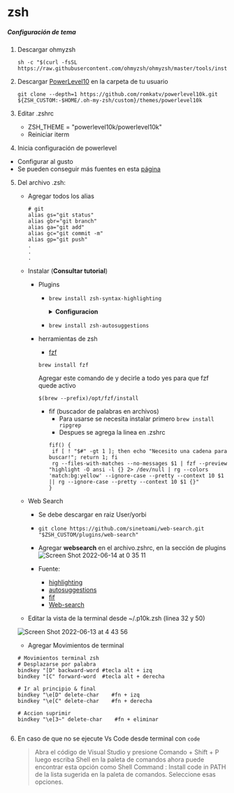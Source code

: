 # zsh

##### Configuración de tema

1. Descargar ohmyzsh
   ```
   sh -c "$(curl -fsSL https://raw.githubusercontent.com/ohmyzsh/ohmyzsh/master/tools/install.sh)"
   ```
2. Descargar [PowerLevel10](https://github.com/romkatv/powerlevel10k#homebrew) en la carpeta de tu usuario

   ```
   git clone --depth=1 https://github.com/romkatv/powerlevel10k.git ${ZSH_CUSTOM:-$HOME/.oh-my-zsh/custom}/themes/powerlevel10k
   ```

3. Editar .zshrc
   - ZSH_THEME = "powerlevel10k/powerlevel10k"
   - Reiniciar iterm
4. Inicia configuración de powerlevel

- Configurar al gusto
- Se pueden conseguir más fuentes en esta [página](https://www.nerdfonts.com/font-downloads)

5. Del archivo .zsh:

   - Agregar todos los alias
     ```
     # git
     alias gs="git status"
     alias gbr="git branch"
     alias ga="git add"
     alias gc="git commit -m"
     alias gp="git push"
     .
     .
     .
     ```
   - Instalar (**Consultar tutorial**)

     - Plugins

       - `brew install zsh-syntax-highlighting`
           <details>
           <summary><b>Configuracion</b><br></summary>
           localizar la ruta donde se encuentra la carpeta zsh-syntax-highlighting y escribir la ruta en .zsh
           
           ![Captura de pantalla 2023-03-19 a la(s) 23 47 17](https://user-images.githubusercontent.com/65741972/226257334-ee1077a8-feff-483a-80e4-a8fe98362cc8.png)

            </details>


       - `brew install zsh-autosuggestions`

     - herramientas de zsh
       - [fzf](https://github.com/junegunn/fzf)
       ```
       brew install fzf
       ```
       Agregar este comando de y decirle a todo yes para que fzf quede activo
       ```
       $(brew --prefix)/opt/fzf/install
       ```
       - fif (buscador de palabras en archivos)
         - Para usarse se necesita instalar primero `brew install ripgrep`
         - Despues se agrega la linea en .zshrc
         ```
         fif() {
          if [ ! "$#" -gt 1 ]; then echo "Necesito una cadena para buscar!"; return 1; fi
          rg --files-with-matches --no-messages $1 | fzf --preview "highlight -O ansi -l {} 2> /dev/null | rg --colors 'match:bg:yellow' --ignore-case --pretty --context 10 $1 || rg --ignore-case --pretty --context 10 $1 {}"
         }
         ```

   - Web Search

     - Se debe descargar en raiz User/yorbi
     - `git clone https://github.com/sinetoami/web-search.git "$ZSH_CUSTOM/plugins/web-search"`
     - Agregar **websearch** en el archivo.zshrc, en la sección de plugins
       ![Screen Shot 2022-06-14 at 0 35 11](https://user-images.githubusercontent.com/65741972/173500998-bc01664f-df72-48c8-a334-8d19a007b47c.png)

     - Fuente:
       - [highlighting](https://github.com/zsh-users/zsh-syntax-highlighting)
       - [autosuggestions](https://github.com/zsh-users/zsh-autosuggestions)
       - [fif](https://logico.ar/blog/2019/07/13/fzf-el-buscador-nix)
       - [Web-search](https://github.com/ohmyzsh/ohmyzsh/tree/master/plugins/web-search)

   - Editar la vista de la terminal desde ~/.p10k.zsh (linea 32 y 50)

   ![Screen Shot 2022-06-13 at 4 43 56](https://user-images.githubusercontent.com/65741972/173326646-0413b2ca-35e3-45aa-b8f8-182cdf035dc7.png)

   - Agregar Movimientos de terminal

   ```
   # Movimientos terminal zsh
   # Desplazarse por palabra
   bindkey "[D" backward-word #tecla alt + izq
   bindkey "[C" forward-word  #tecla alt + derecha

   # Ir al principio & final
   bindkey "\e[D" delete-char    #fn + izq
   bindkey "\e[C" delete-char    #fn + derecha

   # Accion suprimir
   bindkey "\e[3~" delete-char    #fn + eliminar


   ```

6. En caso de que no se ejecute Vs Code desde terminal con `code`

   > Abra el código de Visual Studio y presione Comando + Shift + P
   > luego escriba Shell en la paleta de comandos ahora puede encontrar esta opción como Shell Command : Install code in PATH de la lista sugerida en la paleta de comandos. Seleccione esas opciones.
